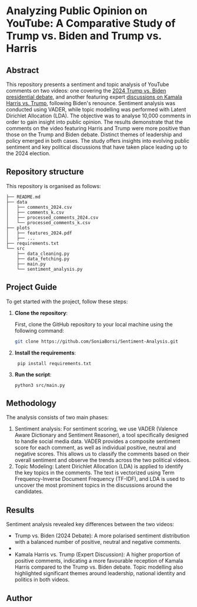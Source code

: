 # Analyzing Public Opinion on YouTube: A Comparative Study of Trump vs. Biden and Trump vs. Harris

## Abstract
This repository presents a sentiment and topic analysis of YouTube comments on two videos: one covering the [2024 Trump vs. Biden presidential debate](https://www.youtube.com/live/qqG96G8YdcE?si=sFv9Q3Cky-Y0TEMJ), and another featuring expert [discussions on Kamala Harris vs. Trump](https://youtu.be/akvhkLHnOAM?si=O_iDSqym8rGragSq), following Biden's renounce. Sentiment analysis was conducted using VADER, while topic modelling was performed with Latent Dirichlet Allocation (LDA). The objective was to analyse 10,000 comments in order to gain insight into public opinion. The results demonstrate that the comments on the video featuring Harris and Trump were more positive than those on the Trump and Biden debate. Distinct themes of leadership and policy emerged in both cases. The study offers insights into evolving public sentiment and key political discussions that have taken place leading up to the 2024 election.

## Repository structure
This repository is organised as follows:
```
├── README.md
├── data
│   ├── comments_2024.csv
│   ├── comments_k.csv
│   ├── processed_comments_2024.csv
│   └── processed_comments_k.csv
├── plots
│   ├── features_2024.pdf
│   ├── ...
├── requirements.txt
└── src
    ├── data_cleaning.py
    ├── data_fetching.py
    ├── main.py
    └── sentiment_analysis.py
```

## Project Guide

To get started with the project, follow these steps:

1. **Clone the repository**:

   First, clone the GitHub repository to your local machine using the following command:

   ```bash
   git clone https://github.com/SoniaBorsi/Sentiment-Analysis.git
    ```

2. **Install the requirements**:
    
    ```
     pip install requirements.txt
    ```

3. **Run the script**:
    ```
    python3 src/main.py
    ```

## Methodology

The analysis consists of two main phases:
1. Sentiment analysis: For sentiment scoring, we use VADER (Valence Aware Dictionary and Sentiment Reasoner), a tool specifically designed to handle social media data. VADER provides a composite sentiment score for each comment, as well as individual positive, neutral and negative scores. This allows us to classify the comments based on their overall sentiment and observe the trends across the two political videos.
2. Topic Modeling: Latent Dirichlet Allocation (LDA) is applied to identify the key topics in the comments. The text is vectorized using Term Frequency-Inverse Document Frequency (TF-IDF), and LDA is used to uncover the most prominent topics in the discussions around the candidates.

## Results 
Sentiment analysis revealed key differences between the two videos:
- Trump vs. Biden (2024 Debate): A more polarised sentiment distribution with a balanced number of positive, neutral and negative comments.
- 
- Kamala Harris vs. Trump (Expert Discussion): A higher proportion of positive comments, indicating a more favourable reception of Kamala Harris compared to the Trump vs. Biden debate.
Topic modelling also highlighted significant themes around leadership, national identity and politics in both videos.

## Author
